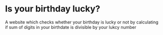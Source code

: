 # Is your birthday lucky? 
 A website which checks whether your birthday is lucky or not by calculating if sum of digits in your birthdate is divisible by your lukcy number
